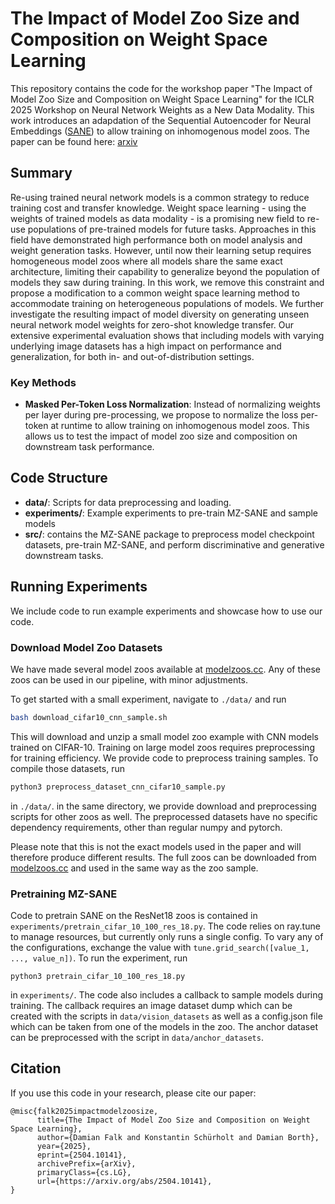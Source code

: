 # The Impact of Model Zoo Size and Composition on Weight Space Learning

This repository contains the code for the workshop paper "The Impact of Model Zoo Size and Composition on Weight Space Learning" for the ICLR 2025 Workshop on Neural Network Weights as a New Data Modality. This work introduces an adapdation of the Sequential Autoencoder for Neural Embeddings ([SANE](https://github.com/HSG-AIML/SANE)) to allow training on inhomogenous model zoos. The paper can be found here: [arxiv](https://arxiv.org/abs/2504.10141)

## Summary 

Re-using trained neural network models is a common strategy to reduce training cost and transfer knowledge. Weight space learning - using the weights of trained models as data modality - is a promising new field to re-use populations of pre-trained models for future tasks. Approaches in this field have demonstrated high performance both on model analysis and weight generation tasks. However, until now their learning setup requires homogeneous model zoos where all models share the same exact architecture, limiting their capability to generalize beyond the population of models they saw during training. In this work, we remove this constraint and propose a modification to a common weight space learning method to accommodate training on heterogeneous populations of models. We further investigate the resulting impact of model diversity on generating unseen neural network model weights for zero-shot knowledge transfer. Our extensive experimental evaluation shows that including models with varying underlying image datasets has a high impact on performance and generalization, for both in- and out-of-distribution settings. 

### Key Methods

- **Masked Per-Token Loss Normalization**: Instead of normalizing weights per layer during pre-processing, we propose to normalize the loss per-token at runtime to allow training on inhomogenous model zoos. This allows us to test the impact of model zoo size and composition on downstream task performance.

## Code Structure

- **data/**: Scripts for data preprocessing and loading.
- **experiments/**: Example experiments to pre-train MZ-SANE and sample models
- **src/**: contains the MZ-SANE package to preprocess model checkpoint datasets, pre-train MZ-SANE, and perform discriminative and generative downstream tasks.

## Running Experiments
We include code to run example experiments and showcase how to use our code. 

### Download Model Zoo Datasets
We have made several model zoos available at [modelzoos.cc](https://modelzoos.cc/). Any of these zoos can be used in our pipeline, with minor adjustments.  

To get started with a small experiment, navigate to `./data/` and run 
```bash
bash download_cifar10_cnn_sample.sh
```
This will download and unzip a small model zoo example with CNN models trained on CIFAR-10. 
Training on large model zoos requires preprocessing for training efficiency. We provide code to preprocess training samples. To compile those datasets, run
```bash
python3 preprocess_dataset_cnn_cifar10_sample.py
```
in `./data/`. in the same directory, we provide download and preprocessing scripts for other zoos as well. 
The preprocessed datasets have no specific dependency requirements, other than regular numpy and pytorch.

Please note that this is not the exact models used in the paper and will therefore produce different results. The full zoos can be downloaded from [modelzoos.cc](https://modelzoos.cc/) and used in the same way as the zoo sample.  

### Pretraining MZ-SANE
Code to pretrain SANE on the ResNet18 zoos is contained in `experiments/pretrain_cifar_10_100_res_18.py`. The code relies on ray.tune to manage resources, but currently only runs a single config. 
To vary any of the configurations, exchange the value with `tune.grid_search([value_1, ..., value_n])`. To run the experiment, run
```
python3 pretrain_cifar_10_100_res_18.py
```
in `experiments/`. The code also includes a callback to sample models during training. The callback requires an image dataset dump which can be created with the scripts in `data/vision_datasets` as well as a config.json file which can be taken from one of the models in the zoo. The anchor dataset can be preprocessed with the script in `data/anchor_datasets`.


## Citation
If you use this code in your research, please cite our paper:
```
@misc{falk2025impactmodelzoosize,
      title={The Impact of Model Zoo Size and Composition on Weight Space Learning}, 
      author={Damian Falk and Konstantin Schürholt and Damian Borth},
      year={2025},
      eprint={2504.10141},
      archivePrefix={arXiv},
      primaryClass={cs.LG},
      url={https://arxiv.org/abs/2504.10141}, 
}
```
